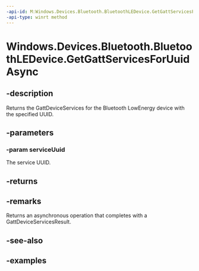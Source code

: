 ```yaml
---
-api-id: M:Windows.Devices.Bluetooth.BluetoothLEDevice.GetGattServicesForUuidAsync(System.Guid)
-api-type: winrt method
---
```


<!-- Method syntax.
public IAsyncOperation<GattDeviceServicesResult> BluetoothLEDevice.GetGattServicesForUuidAsync(Guid serviceUuid)
-->

# Windows.Devices.Bluetooth.BluetoothLEDevice.GetGattServicesForUuidAsync

## -description
Returns the GattDeviceServices for the Bluetooth LowEnergy device with the specified UUID.

## -parameters

### -param serviceUuid
The service UUID.

## -returns

## -remarks
Returns an asynchronous operation that completes with a GattDeviceServicesResult.

## -see-also

## -examples


